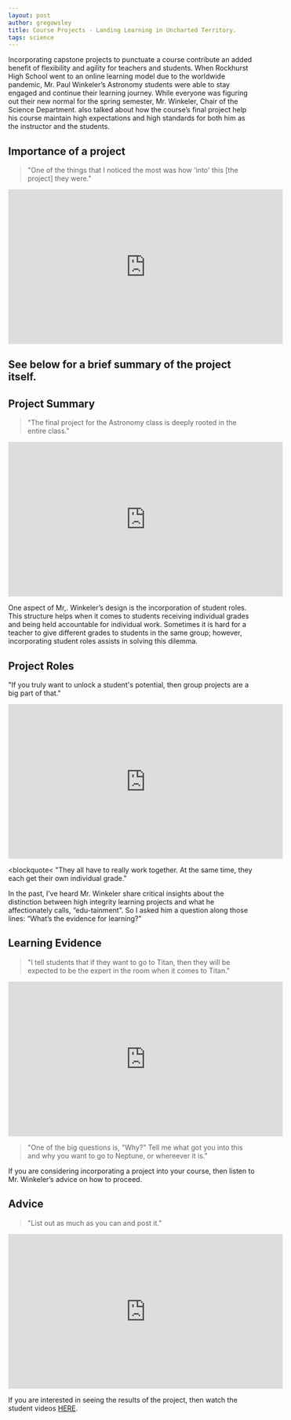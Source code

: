 ```yaml
---
layout: post
author: gregowsley
title: Course Projects - Landing Learning in Uncharted Territory.
tags: science
---
```


Incorporating capstone projects to punctuate a course contribute an added benefit of flexibility and agility for teachers and students. When Rockhurst High School went to an online learning model due to the worldwide pandemic, Mr. Paul Winkeler’s Astronomy students were able to stay engaged and continue their learning journey. While everyone was figuring out their new normal for the spring semester, Mr. Winkeler, Chair of the Science Department. also talked about how the course’s final project help his course maintain high expectations and high standards for both him as the instructor and the students.

## Importance of a project

<blockquote> "One of the things that I noticed the most was how 'into' this [the project] they were." </blockquote>

<iframe width="560" height="315" src="https://www.youtube.com/embed/UEwNGuQzLsU" frameborder="0" allow="accelerometer; autoplay; encrypted-media; gyroscope; picture-in-picture" allowfullscreen></iframe>

## See below for a brief summary of the project itself.

## Project Summary

<blockquote> "The final project for the Astronomy class is deeply rooted in the entire class." </blockquote>

<iframe width="560" height="315" src="https://www.youtube.com/embed/faSwuH_mYHk" frameborder="0" allow="accelerometer; autoplay; encrypted-media; gyroscope; picture-in-picture" allowfullscreen></iframe>

One aspect of Mr,. Winkeler’s design is the incorporation of student roles. This structure helps when it comes to students receiving individual grades and being held accountable for individual work. Sometimes it is hard for a teacher to give different grades to students in the same group; however, incorporating student roles assists in solving this dilemma. 

## Project Roles

<blockquoe> "If you truly want to unlock a student's potential, then group projects are a big part of that." </blockquote>
<iframe width="560" height="315" src="https://www.youtube.com/embed/k7LG5SIfKYg" frameborder="0" allow="accelerometer; autoplay; encrypted-media; gyroscope; picture-in-picture" allowfullscreen></iframe>

<blockquote< "They all have to really work together. At the same time, they each get their own individual grade." </blockquote>

In the past, I’ve heard Mr. Winkeler share critical insights about the distinction between high integrity learning projects and what he affectionately calls, “edu-tainment”. So I asked him a question along those lines: “What’s the evidence for learning?”

## Learning Evidence

<blockquote> "I tell students that if they want to go to Titan, then they will be expected to be the expert in the room when it comes to Titan." </blockquote>

<iframe width="560" height="315" src="https://www.youtube.com/embed/LiKgefxbXr4" frameborder="0" allow="accelerometer; autoplay; encrypted-media; gyroscope; picture-in-picture" allowfullscreen></iframe>

<blockquote> "One of the big questions is, "Why?" Tell me what got you into this and why you want to go to Neptune, or whereever it is." </blockquote>
If you are considering incorporating a project into your course, then listen to Mr. Winkeler’s advice on how to proceed.

## Advice

<blockquote> "List out as much as you can and post it." </blockquote>

<iframe width="560" height="315" src="https://www.youtube.com/embed/090wLN3Yrow" frameborder="0" allow="accelerometer; autoplay; encrypted-media; gyroscope; picture-in-picture" allowfullscreen></iframe>

If you are interested in seeing the results of the project, then watch the student videos [HERE](https://drive.google.com/drive/folders/1vTpfpu9zXx0N5XuWbk1lZKJzubL-sMVQ?usp=sharing).



